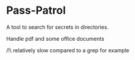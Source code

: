 # Pass-Patrol

A tool to search for secrets in directories.

Handle pdf and some office documents

/!\ relatively slow compared to a grep for example